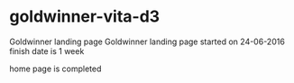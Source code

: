 # goldwinner-vita-d3
Goldwinner landing page
Goldwinner landing page started on 24-06-2016
finish date is 1 week

home page is completed
